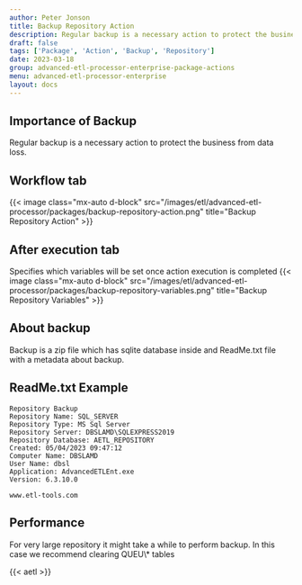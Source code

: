 ```yaml
---
author: Peter Jonson
title: Backup Repository Action
description: Regular backup is a necessary action to protect the business from data loss.
draft: false
tags: ['Package', 'Action', 'Backup', 'Repository']
date: 2023-03-18
group: advanced-etl-processor-enterprise-package-actions
menu: advanced-etl-processor-enterprise
layout: docs
---
```


## Importance of Backup

Regular backup is a necessary action to protect the business from data loss.

## Workflow tab

{{< image class="mx-auto d-block"  src="/images/etl/advanced-etl-processor/packages/backup-repository-action.png" title="Backup Repository Action" >}}

## After execution tab

Specifies which variables will be set once action execution is completed
{{< image class="mx-auto d-block"  src="/images/etl/advanced-etl-processor/packages/backup-repository-variables.png" title="Backup Repository Variables" >}}

## About backup

Backup is a zip file which has sqlite database inside and ReadMe.txt file with a metadata about backup.

## ReadMe.txt Example

```
Repository Backup
Repository Name: SQL_SERVER
Repository Type: MS Sql Server
Repository Server: DBSLAMD\SQLEXPRESS2019
Repository Database: AETL_REPOSITORY
Created: 05/04/2023 09:47:12
Computer Name: DBSLAMD
User Name: dbsl
Application: AdvancedETLEnt.exe
Version: 6.3.10.0

www.etl-tools.com
```

## Performance

For very large repository it might take a while to perform backup. In this case we recommend clearing QUEU\\\* tables

{{< aetl >}}
